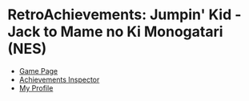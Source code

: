 # RetroAchievements: Jumpin' Kid - Jack to Mame no Ki Monogatari (NES)
* [Game Page](https://retroachievements.org/game/7889)
* [Achievements Inspector](http://retroachievements.org/achievementinspector.php?g=7889)
* [My Profile](https://retroachievements.org/user/peyote)
